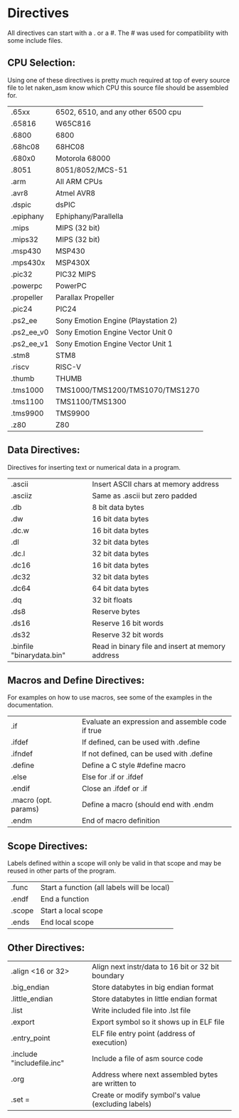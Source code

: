 Directives
==========

All directives can start with a . or a #.  The # was used for compatibility
with some include files.

CPU Selection:
--------------
Using one of these directives is pretty much required at
top of every source file to let naken_asm know which
CPU this source file should be assembled for.

|                 |                                      |
|-----------------|--------------------------------------|
|.65xx            |6502, 6510, and any other 6500 cpu
|.65816           |W65C816
|.6800            |6800
|.68hc08          |68HC08
|.680x0           |Motorola 68000
|.8051            |8051/8052/MCS-51
|.arm             |All ARM CPUs
|.avr8            |Atmel AVR8
|.dspic           |dsPIC
|.epiphany        |Ephiphany/Parallella
|.mips            |MIPS (32 bit)
|.mips32          |MIPS (32 bit)
|.msp430          |MSP430
|.mps430x         |MSP430X
|.pic32           |PIC32 MIPS
|.powerpc         |PowerPC
|.propeller       |Parallax Propeller
|.pic24           |PIC24
|.ps2_ee          |Sony Emotion Engine (Playstation 2)
|.ps2_ee_v0       |Sony Emotion Engine Vector Unit 0
|.ps2_ee_v1       |Sony Emotion Engine Vector Unit 1
|.stm8            |STM8
|.riscv           |RISC-V
|.thumb           |THUMB
|.tms1000         |TMS1000/TMS1200/TMS1070/TMS1270
|.tms1100         |TMS1100/TMS1300
|.tms9900         |TMS9900
|.z80             |Z80

Data Directives:
----------------

Directives for inserting text or numerical data in a program.

|                          |                                       |
|--------------------------|---------------------------------------|
|.ascii <text>             |Insert ASCII chars at memory address
|.asciiz <text>            |Same as .ascii but zero padded
|.db <data bytes>          |8 bit data bytes
|.dw <data words>          |16 bit data bytes
|.dc.w <data words>        |16 bit data bytes
|.dl <data words>          |32 bit data bytes
|.dc.l <data words>        |32 bit data bytes
|.dc16 <data words>        |16 bit data bytes
|.dc32 <data words>        |32 bit data bytes
|.dc64 <data words>        |64 bit data bytes
|.dq <data words>          |32 bit floats
|.ds8 <data byte count>    |Reserve <count> bytes
|.ds16 <data words coun>   |Reserve <count> 16 bit words
|.ds32 <data words count>  |Reserve <count> 32 bit words
|.binfile "binarydata.bin" |Read in binary file and insert at memory address

Macros and Define Directives:
-----------------------------
For examples on how to use macros, see some of the examples in the documentation.

|                            |                                                 |
|----------------------------|-------------------------------------------------|
|.if <exression>             |Evaluate an expression and assemble code if true
|.ifdef <exression>          |If defined, can be used with .define
|.ifndef <exression>         |If not defined, can be used with .define
|.define <macro>             |Define a C style #define macro
|.else <exression>           |Else for .if or .ifdef
|.endif                      |Close an .ifdef or .if
|.macro <name> (opt. params) |Define a macro (should end with .endm
|.endm                       |End of macro definition


Scope Directives:
-----------------
Labels defined within a scope will only be valid in that
scope and may be reused in other parts of the program.

|                            |                             |
|----------------------------|-----------------------------|
|.func <name>                |Start a function (all labels will be local)
|.endf                       |End a function
|.scope                      |Start a local scope
|.ends                       |End local scope

Other Directives:
-----------------
|                           |                              |
|---------------------------|------------------------------|
|.align <16 or 32>          |Align next instr/data to 16 bit or 32 bit boundary
|.big_endian                |Store databytes in big endian format
|.little_endian             |Store databytes in little endian format
|.list                      |Write included file into .lst file
|.export                    |Export symbol so it shows up in ELF file
|.entry_point               |ELF file entry point (address of execution)
|.include "includefile.inc" |Include a file of asm source code
|.org <address>             |Address where next assembled bytes are written to
|.set <symbol>=<value>      |Create or modify symbol's value (excluding labels)


